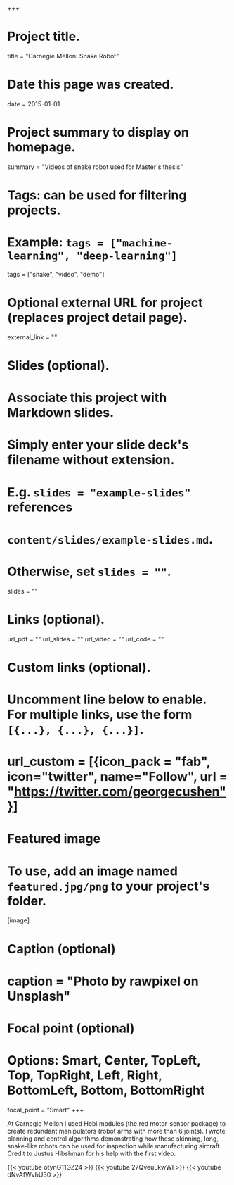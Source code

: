 +++
# Project title.
title = "Carnegie Mellon: Snake Robot"

# Date this page was created.
date = 2015-01-01

# Project summary to display on homepage.
summary = "Videos of snake robot used for Master's thesis"

# Tags: can be used for filtering projects.
# Example: `tags = ["machine-learning", "deep-learning"]`
tags = ["snake", "video", "demo"]

# Optional external URL for project (replaces project detail page).
external_link = ""

# Slides (optional).
#   Associate this project with Markdown slides.
#   Simply enter your slide deck's filename without extension.
#   E.g. `slides = "example-slides"` references 
#   `content/slides/example-slides.md`.
#   Otherwise, set `slides = ""`.
slides = ""

# Links (optional).
url_pdf = ""
url_slides = ""
url_video = ""
url_code = ""

# Custom links (optional).
#   Uncomment line below to enable. For multiple links, use the form `[{...}, {...}, {...}]`.
# url_custom = [{icon_pack = "fab", icon="twitter", name="Follow", url = "https://twitter.com/georgecushen"}]

# Featured image
# To use, add an image named `featured.jpg/png` to your project's folder. 
[image]
  # Caption (optional)
  # caption = "Photo by rawpixel on Unsplash"
  
  # Focal point (optional)
  # Options: Smart, Center, TopLeft, Top, TopRight, Left, Right, BottomLeft, Bottom, BottomRight
  focal_point = "Smart"
+++

At Carnegie Mellon I used Hebi modules (the red motor-sensor package) to create redundant manipulators (robot arms with more than 6 joints). I wrote planning and control algorithms demonstrating how these skinning, long, snake-like robots can be used for inspection while manufacturing aircraft. Credit to Justus Hibshman for his help with the first video.

{{< youtube otynG11GZ24 >}}
{{< youtube 27QveuLkwWI >}}
{{< youtube dNvAfWvhU30 >}}

